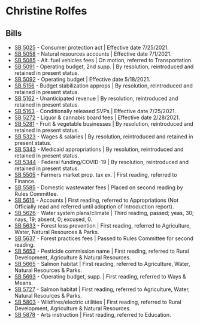 # Christine Rolfes
## Bills
* [SB 5025](/bill/2021-22/sb/5025/) - Consumer protection act | Effective date 7/25/2021.
* [SB 5058](/bill/2021-22/sb/5058/) - Natural resources accounts | Effective date 7/1/2021.
* [SB 5085](/bill/2021-22/sb/5085/) - Alt. fuel vehicles fees | On motion, referred to Transportation.
* [SB 5091](/bill/2021-22/sb/5091/) - Operating budget, 2nd supp. | By resolution, reintroduced and retained in present status.
* [SB 5092](/bill/2021-22/sb/5092/) - Operating budget | Effective date 5/18/2021.
* [SB 5156](/bill/2021-22/sb/5156/) - Budget stabilization approps | By resolution, reintroduced and retained in present status.
* [SB 5162](/bill/2021-22/sb/5162/) - Unanticipated revenue | By resolution, reintroduced and retained in present status.
* [SB 5163](/bill/2021-22/sb/5163/) - Conditionally released SVPs | Effective date 7/25/2021.
* [SB 5272](/bill/2021-22/sb/5272/) - Liquor & cannabis board fees | Effective date 2/28/2021.
* [SB 5281](/bill/2021-22/sb/5281/) - Fruit & vegetable businesses | By resolution, reintroduced and retained in present status.
* [SB 5323](/bill/2021-22/sb/5323/) - Wages & salaries | By resolution, reintroduced and retained in present status.
* [SB 5343](/bill/2021-22/sb/5343/) - Medicaid appropriations | By resolution, reintroduced and retained in present status.
* [SB 5344](/bill/2021-22/sb/5344/) - Federal funding/COVID-19 | By resolution, reintroduced and retained in present status.
* [SB 5505](/bill/2021-22/sb/5505/) - Farmers market prop. tax ex. | First reading, referred to Finance.
* [SB 5585](/bill/2021-22/sb/5585/) - Domestic wastewater fees | Placed on second reading by Rules Committee.
* [SB 5616](/bill/2021-22/sb/5616/) - Accounts | First reading, referred to Appropriations (Not Officially read and referred until adoption of Introduction report).
* [SB 5626](/bill/2021-22/sb/5626/) - Water system plans/climate | Third reading, passed; yeas, 30; nays, 19; absent, 0; excused, 0.
* [SB 5633](/bill/2021-22/sb/5633/) - Forest loss prevention | First reading, referred to Agriculture, Water, Natural Resources & Parks.
* [SB 5637](/bill/2021-22/sb/5637/) - Forest practices fees | Passed to Rules Committee for second reading.
* [SB 5653](/bill/2021-22/sb/5653/) - Pesticide commission name | First reading, referred to Rural Development, Agriculture & Natural Resources.
* [SB 5665](/bill/2021-22/sb/5665/) - Salmon habitat | First reading, referred to Agriculture, Water, Natural Resources & Parks.
* [SB 5693](/bill/2021-22/sb/5693/) - Operating budget, supp. | First reading, referred to Ways & Means.
* [SB 5727](/bill/2021-22/sb/5727/) - Salmon habitat | First reading, referred to Agriculture, Water, Natural Resources & Parks.
* [SB 5803](/bill/2021-22/sb/5803/) - Wildfires/electric utilities | First reading, referred to Rural Development, Agriculture & Natural Resources.
* [SB 5878](/bill/2021-22/sb/5878/) - Arts instruction | First reading, referred to Education.
